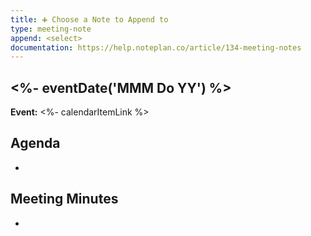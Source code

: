 ```yaml
---
title: ➕ Choose a Note to Append to
type: meeting-note
append: <select>
documentation: https://help.noteplan.co/article/134-meeting-notes
---
```

## <%- eventDate('MMM Do YY') %>
**Event:**  <%- calendarItemLink %>

## Agenda
- 

## Meeting Minutes
- 
